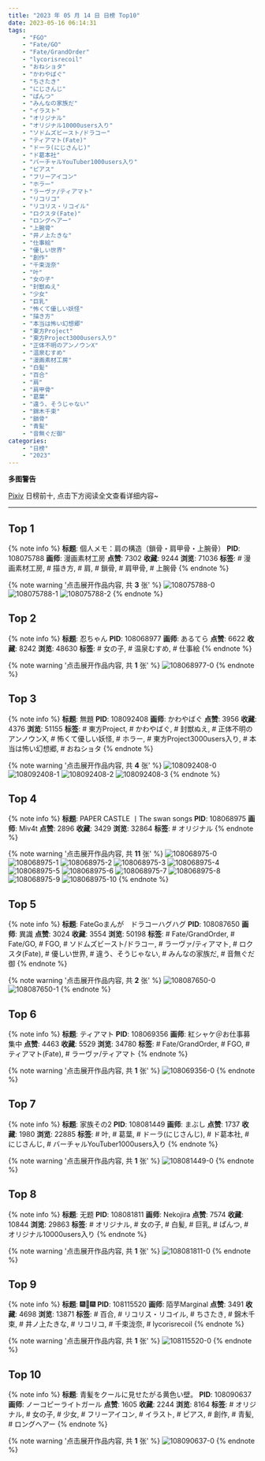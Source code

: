 ```yaml
---
title: "2023 年 05 月 14 日 日榜 Top10"
date: 2023-05-16 06:14:31
tags:
    - "FGO"
    - "Fate/GO"
    - "Fate/GrandOrder"
    - "lycorisrecoil"
    - "おねショタ"
    - "かわやばぐ"
    - "ちさたき"
    - "にじさんじ"
    - "ぱんつ"
    - "みんなの家族だ"
    - "イラスト"
    - "オリジナル"
    - "オリジナル10000users入り"
    - "ソドムズビースト/ドラコー"
    - "ティアマト(Fate)"
    - "ドーラ(にじさんじ)"
    - "ド葛本社"
    - "バーチャルYouTuber1000users入り"
    - "ピアス"
    - "フリーアイコン"
    - "ホラー"
    - "ラーヴァ/ティアマト"
    - "リコリコ"
    - "リコリス・リコイル"
    - "ロクスタ(Fate)"
    - "ロングヘアー"
    - "上腕骨"
    - "井ノ上たきな"
    - "仕事絵"
    - "優しい世界"
    - "創作"
    - "千束泷奈"
    - "叶"
    - "女の子"
    - "封獣ぬえ"
    - "少女"
    - "巨乳"
    - "怖くて優しい妖怪"
    - "描き方"
    - "本当は怖い幻想郷"
    - "東方Project"
    - "東方Project3000users入り"
    - "正体不明のアンノウンX"
    - "温泉むすめ"
    - "漫画素材工房"
    - "白髪"
    - "百合"
    - "肩"
    - "肩甲骨"
    - "葛葉"
    - "違う、そうじゃない"
    - "錦木千束"
    - "鎖骨"
    - "青髪"
    - "音無ぐだ御"
categories:
    - "日榜"
    - "2023"
---
```


<i class="fa fa-triangle-exclamation"></i>**多图警告**<i class="fa fa-triangle-exclamation"></i>

[Pixiv](https://www.pixiv.net/) 日榜前十, 点击下方阅读全文查看详细内容~

<!-- more -->

---

## Top 1

{% note info %}
**标题**: 個人メモ：肩の構造（鎖骨・肩甲骨・上腕骨）
**PID**: 108075788 **画师**: 漫画素材工房
**点赞**: 7302 **收藏**: 9244 **浏览**: 71036
**标签**: # 漫画素材工房, # 描き方, # 肩, # 鎖骨, # 肩甲骨, # 上腕骨
{% endnote %}

{% note warning '点击展开作品内容, 共 **3** 张' %}
![108075788-0](https://i.pixiv.re/img-original/img/2023/05/13/07/00/10/108075788_p0.jpg)
![108075788-1](https://i.pixiv.re/img-original/img/2023/05/13/07/00/10/108075788_p1.jpg)
![108075788-2](https://i.pixiv.re/img-original/img/2023/05/13/07/00/10/108075788_p2.jpg)
{% endnote %}

## Top 2

{% note info %}
**标题**: 忍ちゃん
**PID**: 108068977 **画师**: あるてら
**点赞**: 6622 **收藏**: 8242 **浏览**: 48630
**标签**: # 女の子, # 温泉むすめ, # 仕事絵
{% endnote %}

{% note warning '点击展开作品内容, 共 **1** 张' %}
![108068977-0](https://i.pixiv.re/img-original/img/2023/05/13/00/01/13/108068977_p0.png)
{% endnote %}

## Top 3

{% note info %}
**标题**: 無題
**PID**: 108092408 **画师**: かわやばぐ
**点赞**: 3956 **收藏**: 4376 **浏览**: 51155
**标签**: # 東方Project, # かわやばぐ, # 封獣ぬえ, # 正体不明のアンノウンX, # 怖くて優しい妖怪, # ホラー, # 東方Project3000users入り, # 本当は怖い幻想郷, # おねショタ
{% endnote %}

{% note warning '点击展开作品内容, 共 **4** 张' %}
![108092408-0](https://i.pixiv.re/img-original/img/2023/05/13/20/40/43/108092408_p0.jpg)
![108092408-1](https://i.pixiv.re/img-original/img/2023/05/13/20/40/43/108092408_p1.jpg)
![108092408-2](https://i.pixiv.re/img-original/img/2023/05/13/20/40/43/108092408_p2.jpg)
![108092408-3](https://i.pixiv.re/img-original/img/2023/05/13/20/40/43/108092408_p3.jpg)
{% endnote %}

## Top 4

{% note info %}
**标题**: PAPER CASTLE 丨The swan songs
**PID**: 108068975 **画师**: Miv4t
**点赞**: 2896 **收藏**: 3429 **浏览**: 32864
**标签**: # オリジナル
{% endnote %}

{% note warning '点击展开作品内容, 共 **11** 张' %}
![108068975-0](https://i.pixiv.re/img-original/img/2023/05/13/00/01/13/108068975_p0.jpg)
![108068975-1](https://i.pixiv.re/img-original/img/2023/05/13/00/01/13/108068975_p1.jpg)
![108068975-2](https://i.pixiv.re/img-original/img/2023/05/13/00/01/13/108068975_p2.jpg)
![108068975-3](https://i.pixiv.re/img-original/img/2023/05/13/00/01/13/108068975_p3.jpg)
![108068975-4](https://i.pixiv.re/img-original/img/2023/05/13/00/01/13/108068975_p4.jpg)
![108068975-5](https://i.pixiv.re/img-original/img/2023/05/13/00/01/13/108068975_p5.jpg)
![108068975-6](https://i.pixiv.re/img-original/img/2023/05/13/00/01/13/108068975_p6.jpg)
![108068975-7](https://i.pixiv.re/img-original/img/2023/05/13/00/01/13/108068975_p7.jpg)
![108068975-8](https://i.pixiv.re/img-original/img/2023/05/13/00/01/13/108068975_p8.jpg)
![108068975-9](https://i.pixiv.re/img-original/img/2023/05/13/00/01/13/108068975_p9.jpg)
![108068975-10](https://i.pixiv.re/img-original/img/2023/05/13/00/01/13/108068975_p10.jpg)
{% endnote %}

## Top 5

{% note info %}
**标题**: FateGoまんが　ドラコーハグハグ
**PID**: 108087650 **画师**: 異識
**点赞**: 3024 **收藏**: 3554 **浏览**: 50198
**标签**: # Fate/GrandOrder, # Fate/GO, # FGO, # ソドムズビースト/ドラコー, # ラーヴァ/ティアマト, # ロクスタ(Fate), # 優しい世界, # 違う、そうじゃない, # みんなの家族だ, # 音無ぐだ御
{% endnote %}

{% note warning '点击展开作品内容, 共 **2** 张' %}
![108087650-0](https://i.pixiv.re/img-original/img/2023/05/13/17/58/24/108087650_p0.png)
![108087650-1](https://i.pixiv.re/img-original/img/2023/05/13/17/58/24/108087650_p1.png)
{% endnote %}

## Top 6

{% note info %}
**标题**: ティアマト
**PID**: 108069356 **画师**: 紅シャケ＠お仕事募集中
**点赞**: 4463 **收藏**: 5529 **浏览**: 34780
**标签**: # Fate/GrandOrder, # FGO, # ティアマト(Fate), # ラーヴァ/ティアマト
{% endnote %}

{% note warning '点击展开作品内容, 共 **1** 张' %}
![108069356-0](https://i.pixiv.re/img-original/img/2023/05/13/00/06/46/108069356_p0.jpg)
{% endnote %}

## Top 7

{% note info %}
**标题**: 家族その2
**PID**: 108081449 **画师**: まぶし
**点赞**: 1737 **收藏**: 1980 **浏览**: 22885
**标签**: # 叶, # 葛葉, # ドーラ(にじさんじ), # ド葛本社, # にじさんじ, # バーチャルYouTuber1000users入り
{% endnote %}

{% note warning '点击展开作品内容, 共 **1** 张' %}
![108081449-0](https://i.pixiv.re/img-original/img/2023/05/13/12/57/45/108081449_p0.jpg)
{% endnote %}

## Top 8

{% note info %}
**标题**: 无题
**PID**: 108081811 **画师**: Nekojira
**点赞**: 7574 **收藏**: 10844 **浏览**: 29863
**标签**: # オリジナル, # 女の子, # 白髪, # 巨乳, # ぱんつ, # オリジナル10000users入り
{% endnote %}

{% note warning '点击展开作品内容, 共 **1** 张' %}
![108081811-0](https://i.pixiv.re/img-original/img/2023/05/13/13/15/27/108081811_p0.jpg)
{% endnote %}

## Top 9

{% note info %}
**标题**: 🎆🎇🎆
**PID**: 108115520 **画师**: 陌芋Marginal
**点赞**: 3491 **收藏**: 4698 **浏览**: 13871
**标签**: # 百合, # リコリス・リコイル, # ちさたき, # 錦木千束, # 井ノ上たきな, # リコリコ, # 千束泷奈, # lycorisrecoil
{% endnote %}

{% note warning '点击展开作品内容, 共 **1** 张' %}
![108115520-0](https://i.pixiv.re/img-original/img/2023/05/14/14/32/44/108115520_p0.jpg)
{% endnote %}

## Top 10

{% note info %}
**标题**: 青髪をクールに見せたがる黄色い壁。
**PID**: 108090637 **画师**: ノーコピーライトガール
**点赞**: 1605 **收藏**: 2244 **浏览**: 8164
**标签**: # オリジナル, # 女の子, # 少女, # フリーアイコン, # イラスト, # ピアス, # 創作, # 青髪, # ロングヘアー
{% endnote %}

{% note warning '点击展开作品内容, 共 **1** 张' %}
![108090637-0](https://i.pixiv.re/img-original/img/2023/05/13/19/43/30/108090637_p0.jpg)
{% endnote %}
